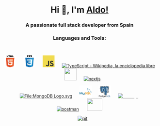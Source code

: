 <h1 align="center">Hi 👋, I'm <a href="https://martinsidorov.com">Aldo!</a></h1>
<h3 align="center">A passionate full stack developer from Spain</h3>

<h3 align="center">Languages and Tools:</h3>
<br/>
<p align="center"> 
<a href="https://www.w3.org/html/" target="_blank"><img src="https://raw.githubusercontent.com/devicons/devicon/master/icons/html5/html5-original-wordmark.svg" alt="html5" width="40" height="40" /></a>
&nbsp &nbsp &nbsp<a href="https://www.w3schools.com/css/" target="_blank"><img src="https://raw.githubusercontent.com/devicons/devicon/master/icons/css3/css3-original-wordmark.svg" alt="css3" width="40" height="40"/></a>
&nbsp &nbsp &nbsp<a href="https://developer.mozilla.org/en-US/docs/Web/JavaScript" target="_blank"><img src="https://raw.githubusercontent.com/devicons/devicon/master/icons/javascript/javascript-original.svg" alt="javascript" width="40" height="40" /></a>
&nbsp &nbsp &nbsp<a href="https://www.typescriptlang.org/" target="_blank"><img src="https://upload.wikimedia.org/wikipedia/commons/thumb/4/4c/Typescript_logo_2020.svg/1200px-Typescript_logo_2020.svg.png" jsaction="VQAsE" class="sFlh5c pT0Scc iPVvYb" width="40" height="40" alt="TypeScript - Wikipedia, la enciclopedia libre" jsname="kn3ccd" aria-hidden="false"></a>
&nbsp &nbsp &nbsp<a href="https://react.dev/" target="_blank"><img  width="40" height="40"crossorigin="anonymous" src="https://upload.wikimedia.org/wikipedia/commons/thumb/3/30/React_Logo_SVG.svg/800px-React_Logo_SVG.svg.png" class="svg mw-mmv-dialog-is-open" width="544" height="503"></a>
&nbsp &nbsp &nbsp<a href="https://nextjs.org/" target="_blank"><img alt="nextjs" class="hCL kVc L4E MIw" fetchpriority="auto" width="60" height="40" loading="auto" src="https://i.pinimg.com/564x/4a/2b/e7/4a2be73b1e2efb44355436c40bf496dd.jpg"/></a>
</p>
<p align="center"> 
&nbsp &nbsp &nbsp<a href="https://www.mongodb.com/es" target="_blank"><img alt="File:MongoDB Logo.svg" src="//upload.wikimedia.org/wikipedia/commons/thumb/9/93/MongoDB_Logo.svg/512px-MongoDB_Logo.svg.png" decoding="async" width="50" height="50" srcset="//upload.wikimedia.org/wikipedia/commons/thumb/9/93/MongoDB_Logo.svg/768px-MongoDB_Logo.svg.png 1.5x, //upload.wikimedia.org/wikipedia/commons/thumb/9/93/MongoDB_Logo.svg/1024px-MongoDB_Logo.svg.png 2x" data-file-width="512" data-file-height="138"></a>
&nbsp &nbsp &nbsp<a href="https://www.mysql.com/" target="_blank"><img src="https://raw.githubusercontent.com/devicons/devicon/master/icons/mysql/mysql-original-wordmark.svg" alt="mysql" width="40" height="40"/></a>
&nbsp &nbsp &nbsp<a href="https://www.postgresql.org" target="_blank"><img src="https://raw.githubusercontent.com/devicons/devicon/master/icons/postgresql/postgresql-original-wordmark.svg" alt="postgresql" width="40" height="40"/></a>
&nbsp &nbsp &nbsp<a href="https://nodejs.org/en" target="_blank"><img alt="Node.js" fetchpriority="high" width="111" height="33" decoding="async" data-nimg="1" style="color:transparent" src="https://nodejs.org/static/images/logo.svg"></a>
&nbsp &nbsp &nbsp<a href="https://postman.com" target="_blank"><img src="https://www.vectorlogo.zone/logos/getpostman/getpostman-icon.svg" alt="postman" width="40" height="40"/></a>
&nbsp &nbsp &nbsp <a href="https://www.figma.com/" target="_blank"><img  width="50" height="40"  src="https://www.pngall.com/wp-content/uploads/13/Figma-Logo-Transparent.png"></a>
</p>
<p align="center"> 
&nbsp &nbsp &nbsp<a href="https://git-scm.com/" target="_blank"><img src="https://www.vectorlogo.zone/logos/git-scm/git-scm-icon.svg" alt="git" width="40" height="40"/></a>
</p>

